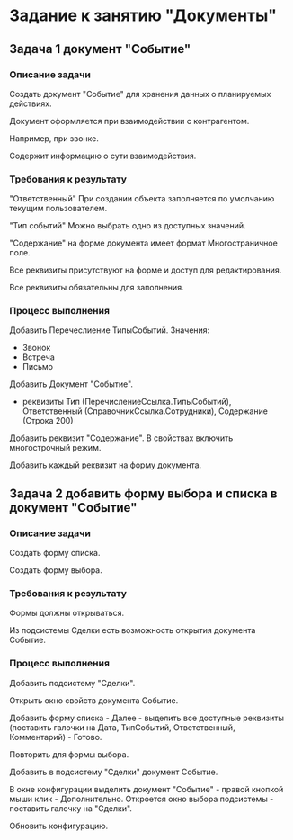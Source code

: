 # Задание к занятию "Документы"

## Задача 1 документ "Событие"

### Описание задачи

Создать документ "Событие" для хранения данных о планируемых действиях.

Документ оформляется при взаимодействии с контрагентом.

Например, при звонке.

Содержит информацию о сути взаимодействия.

### Требования к результату

"Ответственный"
При создании объекта заполняется по умолчанию текущим пользователем.

"Тип событий"
Можно выбрать одно из доступных значений.

"Содержание" на форме документа имеет формат Многостраничное поле.

Все реквизиты присутствуют на форме и доступ для редактирования.

Все реквизиты обязательны для заполнения.

### Процесс выполнения

Добавить Перечеслиение ТипыСобытий.
Значения:
- Звонок
- Встреча
- Письмо

Добавить Документ "Событие".
* реквизиты Тип (ПеречислениеСсылка.ТипыСобытий), Ответственный (СправочникСсылка.Сотрудники), Содержание (Строка 200)

Добавить реквизит "Содержание".
В свойствах включить многострочный режим.

Добавить каждый реквизит на форму документа.

## Задача 2 добавить форму выбора и списка в документ "Событие" 

### Описание задачи

Создать форму списка.

Создать форму выбора.

### Требования к результату

Формы должны открываться.

Из подсистемы Сделки есть возможность открытия документа Событие.

### Процесс выполнения

Добавить подсистему "Сделки".

Открыть окно свойств документа Событие.

Добавить форму списка - Далее -
выделить все доступные реквизиты (поставить галочки на Дата, ТипСобытий, Ответственный, Комментарий) - Готово.

Повторить для формы выбора.

Добавить в подсистему "Сделки" документ Событие.

В окне конфигурации выделить документ "Событие" - правой кнопкой мыши клик - Дополнительно.
Откроется окно выбора подсистемы - поставить галочку на "Сделки".

Обновить конфигурацию.
